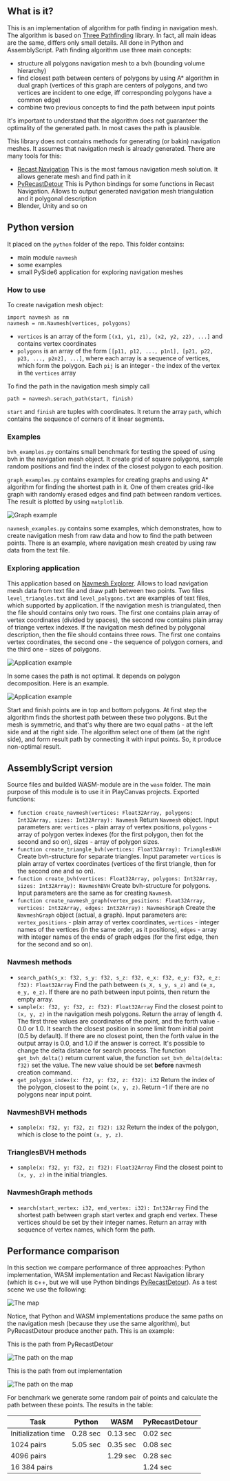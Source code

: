 ## What is it?

This is an implementation of algorithm for path finding in navigation mesh. The algorithm is based on [Three Pathfinding](https://github.com/donmccurdy/three-pathfinding) library. In fact, all main ideas are the same, differs only small details.  All done in Python and AssemblyScript. Path finding algorithm use three main concepts:
* structure all polygons navigation mesh to a bvh (bounding volume hierarchy)
* find closest path between centers of polygons by using A* algorithm in dual graph (vertices of this graph are centers of polygons, and two vertices are incident to one edge, iff corresponding polygons have a common edge)
* combine two previous concepts to find the path between input points

It's important to understand that the algorithm does not guaranteer the optimality of the generated path. In most cases the path is plausible.

This library does not contains methods for generating (or bakin) navigation meshes. It assumes that navigation mesh is already generated. There are many tools for this:
* [Recast Navigation](https://github.com/recastnavigation/recastnavigation) This is the most famous navigation mesh solution. It allows generate mesh and find path in it
* [PyRecastDetour](https://github.com/Tugcga/PyRecastDetour) This is Python bindings for some functions in Recast Navigation. Allows to output generated navigation mesh triangulation and it polygonal description
* Blender, Unity and so on

## Python version

It placed on the ```python``` folder of the repo. This folder contains:

* main module ```navmesh```
* some examples
* small PySide6 application for exploring navigation meshes

### How to use

To create navigation mesh object:

```
import navmesh as nm
navmesh = nm.Navmesh(vertices, polygons)
```
* ```vertices``` is an array of the form ```[(x1, y1, z1), (x2, y2, z2), ...]``` and contains vertex coordinates
* ```polygons``` is an array of the form ```[[p11, p12, ..., p1n1], [p21, p22, p23, ..., p2n2], ...]```, where each array is a sequence of vertices, which form the polygon. Each ```pij``` is an integer - the index of the vertex in the ```vertices``` array

To find the path in the navigation mesh simply call

```
path = navmesh.serach_path(start, finish)
```

```start``` and ```finish``` are tuples with coordinates. It return the array ```path```, which contains the sequence of corners of it linear segments.

### Examples

```bvh_examples.py``` contains small benchmark for testing the speed of using bvh in the navigation mesh object. It create grid of square polygons, sample random positions and find the index of the closest polygon to each position.

```graph_examples.py``` contains examples for creating graphs and using A* algorithm for finding the shortest path in it. One of them creates grid-like graph with randomly erased edges and find path between random vertices. The result is plotted by using ```matplotlib```.

![Graph example](images/graph_01.png?raw=true)

```navmesh_examples.py``` contains some examples, which demonstrates, how to create navigation mesh from raw data and how to find the path between points. There is an example, where navigation mesh created by using raw data from the text file.

### Exploring application

This application based on [Navmesh Explorer](https://github.com/Tugcga/Navmesh-Explorer). Allows to load navigation mesh data from text file and draw path between two points. Two files ```level_triangles.txt``` and ```level_polygons.txt``` are examples of text files, which supported by application. If the navigation mesh is triangulated, then the file should contains only two rows. The first one contains plain array of vertex coordinates (divided by spaces), the second row contains plain array of triange vertex indexes. If the navigation mesh defined by polygonal description, then the file should contains three rows. The first one contains vertex coordinates, the second one - the sequence of polygon corners, and the third one - sizes of polygons.

![Application example](images/app_01.png?raw=true)

In some cases the path is not optimal. It depends on polygon decomposition. Here is an example.

![Application example](images/app_02.png?raw=true)

Start and finish points are in top and bottom polygons. At first step the algorithm finds the shortest path between these two polygons. But the mesh is symmetric, and that's why there are two equal paths - at the left side and at the right side. The algorithm select one of them (at the right side), and form result path by connecting it with input points. So, it produce non-optimal result.

## AssemblyScript version

Source files and builded WASM-module are in the ```wasm``` folder. The main purpose of this module is to use it in PlayCanvas projects. Exported functions:

* ```function create_navmesh(vertices: Float32Array, polygons: Int32Array, sizes: Int32Array): Navmesh``` Return ```Navmesh``` object. Input parameters are: ```vertices``` - plain array of vertex positions, ```polygons``` - array of polygon vertex indexes (for the first polygon, then fot the second and so on), sizes - array of polygon sizes.
* ```function create_triangle_bvh(vertices: Float32Array): TrianglesBVH``` Create bvh-structure for separate triangles. Input parameter ```vertices``` is plain array of vertex coordinates (vertices of the first triangle, then for the second one and so on).
* ```function create_bvh(vertices: Float32Array, polygons: Int32Array, sizes: Int32Array): NavmeshBVH``` Create bvh-structure for polygons. Input parameters are the same as for creating ```Navmesh```.
* ```function create_navmesh_graph(vertex_positions: Float32Array, vertices: Int32Array, edges: Int32Array): NavmeshGraph``` Create the ```NavmeshGraph``` object (actual, a graph). Input parameters are: ```vertex_positions``` - plain array of vertex coordinates, ```vertices``` - integer names of the vertices (in the same order, as it positions), ```edges``` - array with integer names of the ends of graph edges (for the first edge, then for the second and so on).

### Navmesh methods

* ```search_path(s_x: f32, s_y: f32, s_z: f32, e_x: f32, e_y: f32, e_z: f32): Float32Array``` Find the path between ```(s_X, s_y, s_z)``` and ```(e_x, e_y, e_z)```. If there are no path between input points, then return the empty array.
* ```sample(x: f32, y: f32, z: f32): Float32Array``` Find the closest point to ```(x, y, z)``` in the navigation mesh polygons. Return the array of length 4. The first three values are coordinates of the point, and the forth value - 0.0 or 1.0. It search the closest position in some limit from initial point (0.5 by default). If there are no closest point, then the forth value in the output array is 0.0, and 1.0 if the answer is correct. It's possible to change the delta distance for search process. The function ```get_bvh_delta()``` return current value, the function ```set_bvh_delta(delta: f32)``` set the value. The new value should be set **before** navmesh creation command.
* ```get_polygon_index(x: f32, y: f32, z: f32): i32``` Return the index of the polygon, closest to the point ```(x, y, z)```. Return -1 if there are no polygons near input point.

### NavmeshBVH methods

* ```sample(x: f32, y: f32, z: f32): i32``` Return the index of the polygon, which is close to the point ```(x, y, z)```.

### TrianglesBVH methods

* ```sample(x: f32, y: f32, z: f32): Float32Array``` Find the closest point to ```(x, y, z)``` in the initial triangles.

### NavmeshGraph methods

* ```search(start_vertex: i32, end_vertex: i32): Int32Array``` Find the shortest path between graph start vertex and graph end vertex. These vertices should be set by their integer names. Return an array with sequence of vertex names, which form the path.

## Performance comparison

In this section we compare performance of three approaches: Python implementation, WASM implementation and Recast Navigation library (which is c++, but we will use Python bindings [PyRecastDetour](https://github.com/Tugcga/PyRecastDetour)). As a test scene we use the following:

![The map](images/map_00.png?raw=true)

Notice, that Python and WASM implementations produce the same paths on the navigation mesh (because they use the same algorithm), but PyRecastDetour produce another path. This is an example:

This is the path from PyRecastDetour

![The path on the map](images/map_01.png?raw=true)

This is the path from out implementation

![The path on the map](images/map_02.png?raw=true)

For benchmark we generate some random pair of points and calculate the path between these points. The results in the table:

Task | Python | WASM | PyRecastDetour
--- | --- | --- | ---
Initialization time | 0.28 sec | 0.13 sec | 0.02 sec
1024 pairs | 5.05 sec | 0.35 sec | 0.08 sec
4096 pairs |  | 1.29 sec | 0.28 sec
16 384 pairs | | | 1.24 sec
